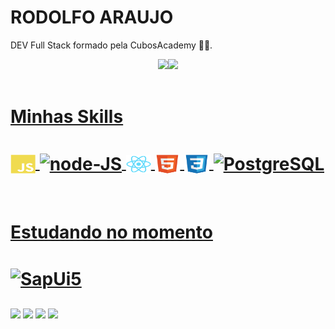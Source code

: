 # RODOLFO ARAUJO

DEV Full Stack formado pela CubosAcademy  👨‍💻.

<div align="center">
  <a href="https://github.com/RodolfoArauj0">
  <img height="150em"  src="https://github-readme-stats.vercel.app/api?username=RodolfoArauj0&show_icons=true&theme=dracula&include_all_commits=true&count_private=true"/><img height="150em"  src="https://github-readme-stats.vercel.app/api/top-langs/?username=RodolfoArauj0&layout=compact&langs_count=7&theme=dracula"/>
</div>

<div style="display: inline_block"><br/>
  <h1>Minhas Skills<h1/>
  <img align="center" alt="JavaScript" height="30" width="40" src="https://raw.githubusercontent.com/devicons/devicon/master/icons/javascript/javascript-plain.svg">
  <img align="center" alt="node-JS" height="40" width="50" src="https://cdn.jsdelivr.net/gh/devicons/devicon/icons/nodejs/nodejs-plain-wordmark.svg">
  <img align="center" alt="React" height="30" width="40" src="https://raw.githubusercontent.com/devicons/devicon/master/icons/react/react-original.svg">
  <img align="center" alt="HTML" height="30" width="40" src="https://raw.githubusercontent.com/devicons/devicon/master/icons/html5/html5-original.svg">
  <img align="center" alt="CSS" height="30" width="40" src="https://raw.githubusercontent.com/devicons/devicon/master/icons/css3/css3-original.svg">
  <img align="center" alt="PostgreSQL" height="45" width="45" src="https://user-images.githubusercontent.com/94018223/177883896-6f66442c-1909-44d8-81b2-52f16f1c6109.svg">
</div>

<div style="display: inline_block"><br/>
  <h1>Estudando no momento<h1/>
    <a href="https://sapui5.hana.ondemand.com/" target="_blank">
  <img align="center" alt="SapUi5" height="40" width="40" src="https://user-images.githubusercontent.com/94018223/223525647-9c401c11-57b4-48b8-8773-d2b51134f010.jpg">
</a> 
</div>

##

<div> 
    <a href="https://www.instagram.com/rodolfo__araujo/" target="_blank"><img src="https://img.shields.io/badge/-Instagram-%23E4405F?style=for-the-badge&logo=instagram&logoColor=white" target="_blank"></a>
   <a href="https://discord.gg/RodolfoAraujo#9601" target="_blank"><img src="https://img.shields.io/badge/Discord-7289DA?style=for-the-badge&logo=discord&logoColor=white" target="_blank"></a> 
  <a href="https://www.linkedin.com/in/rodolfo-barros-de-araujo-b7baa040/" target="_blank"><img src="https://img.shields.io/badge/-LinkedIn-%230077B5?style=for-the-badge&logo=linkedin&logoColor=white" target="_blank"></a> 
     <a href="https://www.facebook.com/rodolfo.araujo.739/" target="_blank"><img src="https://img.shields.io/badge/Facebook-1877F2?style=for-the-badge&logo=facebook&logoColor=white" target="_blank"></a> 
    
 ##
    
 
</div>
